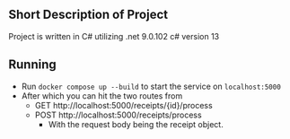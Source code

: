 ## Short Description of Project
Project is written in C# utilizing .net 9.0.102 c# version 13

## Running
- Run `docker compose up --build` to start the service on `localhost:5000`
- After which you can hit the two routes from
  - GET http://localhost:5000/receipts/{id}/process
  - POST http://localhost:5000/receipts/process
    - With the request body being the receipt object.
